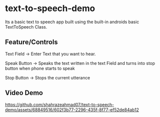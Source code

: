 # text-to-speech-demo
Its a basic text to speech app built using the built-in androids basic TextToSpeech Class.

## Feature/Controls
Text Field -> Enter Text that you want to hear.

Speak Button -> Speaks the text written in the text Field and turns into stop button when phone starts to speak

Stop Button -> Stops the current utterance

## Video Demo
https://github.com/shahrazeahmad07/text-to-speech-demo/assets/68849516/602f3b77-2296-435f-8f77-ef52de84ab12
